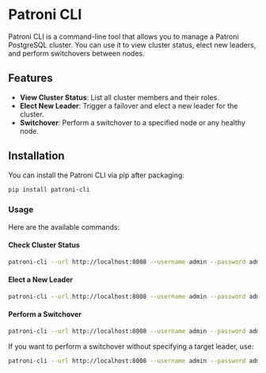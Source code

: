 # Patroni CLI

Patroni CLI is a command-line tool that allows you to manage a Patroni PostgreSQL cluster. You can use it to view cluster status, elect new leaders, and perform switchovers between nodes.

## Features

- **View Cluster Status**: List all cluster members and their roles.
- **Elect New Leader**: Trigger a failover and elect a new leader for the cluster.
- **Switchover**: Perform a switchover to a specified node or any healthy node.

## Installation

You can install the Patroni CLI via pip after packaging:

```bash
pip install patroni-cli
```

### Usage
Here are the available commands:

#### Check Cluster Status
```bash
patroni-cli --url http://localhost:8008 --username admin --password admin status
```

#### Elect a New Leader
```bash
patroni-cli --url http://localhost:8008 --username admin --password admin elect new_leader_name
```
#### Perform a Switchover
```bash
patroni-cli --url http://localhost:8008 --username admin --password admin switchover target_leader_name
```
If you want to perform a switchover without specifying a target leader, use:

```bash
patroni-cli --url http://localhost:8008 --username admin --password admin switchover
```